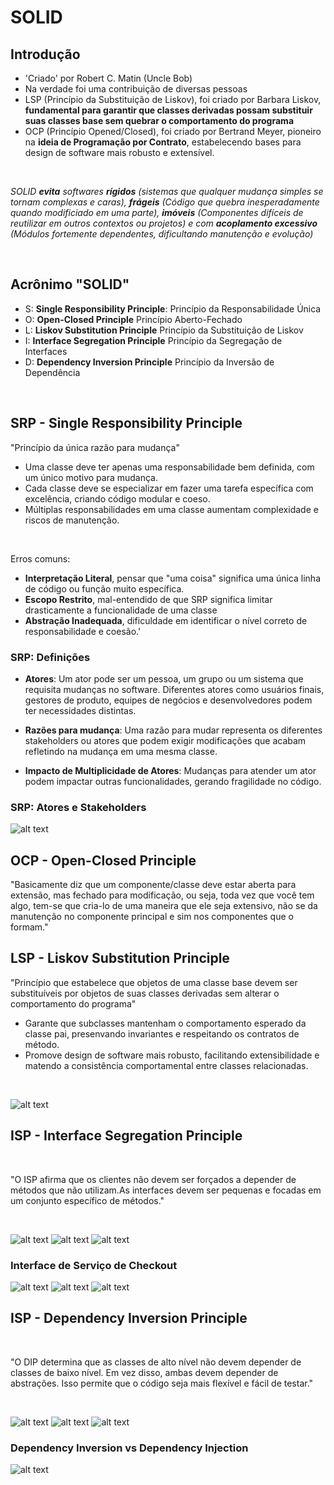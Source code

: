 # SOLID

## Introdução

- 'Criado' por Robert C. Matin (Uncle Bob)
- Na verdade foi uma contribuição de diversas pessoas
- LSP (Princípio da Substituição de Liskov), foi criado por Barbara Liskov, **fundamental para garantir que classes derivadas possam substituir suas classes base sem quebrar o comportamento do programa**
- OCP (Princípio Opened/Closed), foi criado por Bertrand Meyer, pioneiro na **ideia de Programação por Contrato**, estabelecendo bases para design de software mais robusto e extensível.

<br>

_SOLID **evita** softwares **rígidos** (sistemas que qualquer mudança simples se tornam complexas e caras), **frágeis** (Código que quebra inesperadamente quando modificiado em uma parte), **imóveis** (Componentes difíceis de reutilizar em outros contextos ou projetos) e com **acoplamento excessivo** (Módulos fortemente dependentes, dificultando manutenção e evolução)_

<br>

## Acrônimo "SOLID"

- S: **Single Responsibility Principle**: Princípio da Responsabilidade Única
- O: **Open-Closed Principle** Princípio Aberto-Fechado
- L: **Liskov Substitution Principle** Princípio da Substituição de Liskov
- I: **Interface Segregation Principle** Princípio da Segregação de Interfaces
- D: **Dependency Inversion Principle** Princípio da Inversão de Dependência

<br>

## SRP - Single Responsibility Principle

"Princípio da única razão para mudança"

- Uma classe deve ter apenas uma responsabilidade bem definida, com um único motivo para mudança.
- Cada classe deve se especializar em fazer uma tarefa específica com excelência, criando código modular e coeso.
- Múltiplas responsabilidades em uma classe aumentam complexidade e riscos de manutenção.

<br>

Erros comuns:

- **Interpretação Literal**, pensar que "uma coisa" significa uma única linha de código ou função muito específica.
- **Escopo Restrito**, mal-entendido de que SRP significa limitar drasticamente a funcionalidade de uma classe
- **Abstração Inadequada**, dificuldade em identificar o nível correto de responsabilidade e coesão.'

### SRP: Definições

- **Atores**: Um ator pode ser um pessoa, um grupo ou um sistema que requisita mudanças no software. Diferentes atores como usuários finais, gestores de produto, equipes de negócios e desenvolvedores podem ter necessidades distintas.

- **Razões para mudança**: Uma razão para mudar representa os diferentes stakeholders ou atores que podem exigir modificações que acabam refletindo na mudança em uma mesma classe.

- **Impacto de Multiplicidade de Atores**: Mudanças para atender um ator podem impactar outras funcionalidades, gerando fragilidade no código.

### SRP: Atores e Stakeholders

![alt text](/readmeImages/atoresStakeholders.png)

## OCP - Open-Closed Principle

"Basicamente diz que um componente/classe deve estar aberta para extensão, mas fechado para modificação, ou seja, toda vez que você tem algo, tem-se que cria-lo de uma maneira que ele seja extensivo, não se da manutenção no componente principal e sim nos componentes que o formam."

## LSP - Liskov Substitution Principle

"Princípio que estabelece que objetos de uma classe base devem ser substituíveis por objetos de suas classes derivadas sem alterar o comportamento do programa"

- Garante que subclasses mantenham o comportamento esperado da classe pai, presenvando invariantes e respeitando os contratos de método.
- Promove design de software mais robusto, facilitando extensibilidade e matendo a consistência comportamental entre classes relacionadas.

<br>

![alt text](./readmeImages/lsp.png)

## ISP - Interface Segregation Principle

<br>

"O ISP afirma que os clientes não devem ser forçados a depender de métodos que não utilizam.As interfaces devem ser pequenas e focadas em um conjunto específico de métodos."

<br>

![alt text](./readmeImages/isp.png)
![alt text](./readmeImages/isp_solucao.png)
![alt text](./readmeImages/isp_resolucao.png)

### Interface de Serviço de Checkout

![alt text](./readmeImages/checkout.png)
![alt text](./readmeImages/segregacao.png)
![alt text](./readmeImages/segregacaoComponentes.png)

## ISP - Dependency Inversion Principle

<br>

"O DIP determina que as classes de alto nível não devem depender de classes de baixo nível. Em vez disso, ambas devem depender de abstrações. Isso permite que o código seja mais flexível e fácil de testar."

<br>

![alt text](./readmeImages/dip.png)
![alt text](./readmeImages/dip_solucao.png)
![alt text](./readmeImages/dip_solucao2.png)

### Dependency Inversion vs Dependency Injection

![alt text](./readmeImages/dip_vs_di.png)
